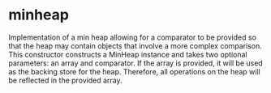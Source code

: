 # minheap

Implementation of a min heap allowing for a comparator to be provided so that the heap may contain objects that involve a more complex comparison. This constructor constructs a MinHeap instance and takes two optional parameters: an array and comparator. If the array is provided, it will be used as the backing store for the heap. Therefore, all operations on the heap will be reflected in the provided array.
